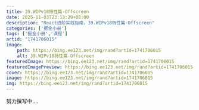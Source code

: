 ```yaml
---
title: 39.WIPv18特性篇-Offscreen
date: 2025-11-03T23:13:29+08:00
description: "React进阶实践指南，39.WIPv18特性篇-Offscreen"
categories: ['掘金小册']
tags: ['掘金小册','课程']
artid: "1741706015"
image:
    path: https://bing.ee123.net/img/rand?artid=1741706015
    alt: 39.WIPv18特性篇-Offscreen
featuredImage: https://bing.ee123.net/img/rand?artid=1741706015
featuredImagePreview: https://bing.ee123.net/img/rand?artid=1741706015
cover: https://bing.ee123.net/img/rand?artid=1741706015
image: https://bing.ee123.net/img/rand?artid=1741706015
img: https://bing.ee123.net/img/rand?artid=1741706015
---
```


努力撰写中....